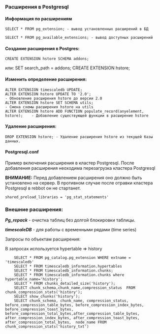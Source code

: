### Расширения в Postgresql

#### Информация по расширениям

    SELECT * FROM pg_extension; - вывод установленных расширений в БД

    SELECT * FROM pg_available_extensions; - вывод доступных расширений

#### Cоздание расширения в Postgres:

    CREATE EXTENSION hstore SCHEMA addons;

или:
    SET search_path = addons;
    CREATE EXTENSION hstore;


#### Изменить определение расширения:

    ALTER EXTENSION timescaledb UPDATE;
    ALTER EXTENSION hstore UPDATE TO '2.0';                                     - Обновление расширения hstore до версии 2.0
    ALTER EXTENSION hstore SET SCHEMA utils;                                    - Смена схемы расширения hstore на utils
    ALTER EXTENSION hstore ADD FUNCTION populate_record(anyelement, hstore);    - Добавление существующей функции в расширение hstore
    
    
#### Удаление расширения:

    DROP EXTENSION hstore; - Удаление расширения hstore из текущей базы данных. 
    

#### Postgresql.conf

Пример включения расширения в кластер Postgresql. После добавления расширения неоходима перезагрузка кластера Postgresql

**ВНИМАНИЕ:** Перед добавлением расширения оно должно быть установлено на сервер. В противном случае после отравки кластера Postgresql в rebbot он не стартанет.

    shared_preload_libraries = 'pg_stat_statements'

### Внешние расширения:

***Pg_repack*** - очистка таблиц без долгой блокировки таблицы.

***timescaleDB*** - для работы с временными рядами (time series)

Запросы по объектам расширения:

В запросах используется hypertable => history

        SELECT * FROM pg_catalog.pg_extension WHERE extname = 'timescaledb'
        SELECT * FROM timescaledb_information.hypertables
        SELECT * FROM timescaledb_information.chunks;
        SELECT * FROM timescaledb_information.chunks where hypertable_name='history';
        SELECT * FROM chunks_detailed_size('history');
        SELECT chunk_schema,chunk_name,compression_status  FROM chunk_compression_stats('history');
        SELECT show_chunks('history');
        SELECT chunk_schema, chunk_name, compression_status, before_compression_table_bytes, before_compression_index_bytes, before_compression_toast_bytes,          before_compression_total_bytes,after_compression_table_bytes, after_compression_index_bytes, after_compression_toast_bytes, after_compression_total_bytes,  node_name FROM chunk_compression_stats('history_txt')


